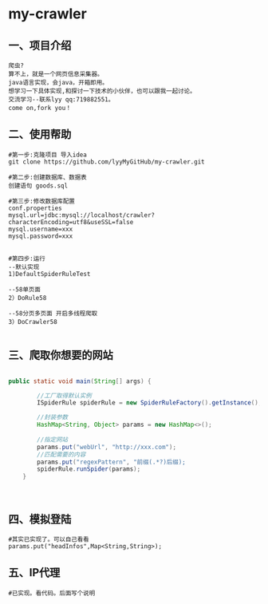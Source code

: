 # my-crawler

## 一、项目介绍

    爬虫?
    算不上，就是一个网页信息采集器。
    java语言实现，会java，开箱即用。
    想学习一下具体实现,和探讨一下技术的小伙伴，也可以跟我一起讨论。
    交流学习--联系lyy qq:719882551。 
    come on,fork you！




## 二、使用帮助

```shell
#第一步:克隆项目 导入idea
git clone https://github.com/lyyMyGitHub/my-crawler.git

#第二步:创建数据库、数据表
创建语句 goods.sql

#第三步:修改数据库配置
conf.properties
mysql.url=jdbc:mysql://localhost/crawler?characterEncoding=utf8&useSSL=false
mysql.username=xxx
mysql.password=xxx
    

#第四步:运行
--默认实现
1)DefaultSpiderRuleTest 

--58单页面
2）DoRule58

--58分页多页面 开启多线程爬取
3）DoCrawler58


```

   

## 三、爬取你想要的网站

```java

public static void main(String[] args) {

        //工厂取得默认实例
        ISpiderRule spiderRule = new SpiderRuleFactory().getInstance();

        //封装参数
        HashMap<String, Object> params = new HashMap<>();
    
    	//指定网站
        params.put("webUrl", "http://xxx.com");
    	//匹配需要的内容
        params.put("regexPattern", "前缀(.*?)后缀);
        spiderRule.runSpider(params);
    }
```

​        

## 四、模拟登陆

```shell
#其实已实现了。可以自己看看
params.put("headInfos",Map<String,String>);
```



## 五、IP代理

```shell
#已实现。看代码。后面写个说明
```

